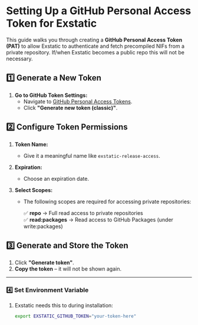 # Setting Up a GitHub Personal Access Token for Exstatic

This guide walks you through creating a **GitHub Personal Access Token (PAT)** to allow Exstatic to authenticate and fetch precompiled NIFs from a private repository. If/when Exstatic becomes a public repo this will not be necessary.

## 1️⃣  Generate a New Token

1. **Go to GitHub Token Settings:**
   - Navigate to [GitHub Personal Access Tokens](https://github.com/settings/tokens).
   - Click **"Generate new token (classic)"**.

## 2️⃣  Configure Token Permissions

1. **Token Name:**
   - Give it a meaningful name like `exstatic-release-access`.

2. **Expiration:**
   - Choose an expiration date.

3. **Select Scopes:**
   - The following scopes are required for accessing private repositories:
     
     ✅ **repo** → Full read access to private repositories  
     ✅ **read:packages** → Read access to GitHub Packages (under write:packages)

## 3️⃣  Generate and Store the Token

1. Click **"Generate token"**.
2. **Copy the token** – it will not be shown again.

---

### 4️⃣  Set Environment Variable
1. Exstatic needs this to during installation:

    ```sh
    export EXSTATIC_GITHUB_TOKEN="your-token-here"
    ```
